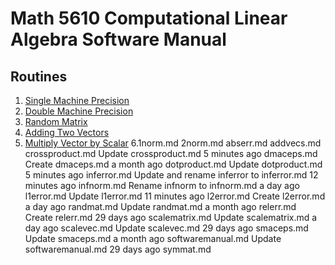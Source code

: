 # Math 5610 Computational Linear Algebra Software Manual

## Routines
1. [Single Machine Precision](https://lsdroubay.github.io/math5610/softwaremanual/smaceps)
2. [Double Machine Precision](https://lsdroubay.github.io/math5610/softwaremanual/dmaceps)
3. [Random Matrix](https://lsdroubay.github.io/math5610/softwaremanual/randmat)
4. [Adding Two Vectors](https://lsdroubay.github.io/math5610/softwaremanual/addvecs)
5. [Multiply Vector by Scalar](https://lsdroubay.github.io/math5610/softwaremanual/scalevec)
6.1norm.md
2norm.md
abserr.md
addvecs.md
crossproduct.md	Update crossproduct.md	5 minutes ago
dmaceps.md	Create dmaceps.md	a month ago
dotproduct.md	Update dotproduct.md	5 minutes ago
inferror.md	Update and rename inferror to inferror.md	12 minutes ago
infnorm.md	Rename infnorm to infnorm.md	a day ago
l1error.md	Update l1error.md	11 minutes ago
l2error.md	Create l2error.md	a day ago
randmat.md	Update randmat.md	a month ago
relerr.md	Create relerr.md	29 days ago
scalematrix.md	Update scalematrix.md	a day ago
scalevec.md	Update scalevec.md	29 days ago
smaceps.md	Update smaceps.md	a month ago
softwaremanual.md	Update softwaremanual.md	29 days ago
symmat.md
